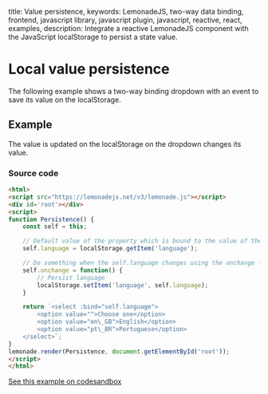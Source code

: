 title: Value persistence,
keywords: LemonadeJS, two-way data binding, frontend, javascript library, javascript plugin, javascript, reactive, react, examples,
description: Integrate a reactive LemonadeJS component with the JavaScript localStorage to persist a state value.

Local value persistence
=======================

The following example shows a two-way binding dropdown with an event to save its value on the localStorage.  
  

Example
-------

The value is updated on the localStorage on the dropdown changes its value.  
  

  
  

### Source code


```html
<html>
<script src="https://lemonadejs.net/v3/lemonade.js"></script>
<div id='root'></div>
<script>
function Persistence() {
    const self = this;

    // Default value of the property which is bound to the value of the dropdown
    self.language = localStorage.getItem('language');

    // Do something when the self.language changes using the onchange lemonadeJS native tracker
    self.onchange = function() {
        // Persist language
        localStorage.setItem('language', self.language);
    }

    return `<select :bind="self.language">
        <option value="">Choose one</option>
        <option value="en\_GB">English</option>
        <option value="pt\_BR">Portuguese</option>
    </select>`;
}
lemonade.render(Persistence, document.getElementById('root'));
</script>
</html>
```

[See this example on codesandbox](https://codesandbox.io/s/lemonadejs-value-persistence-p2hbvf)